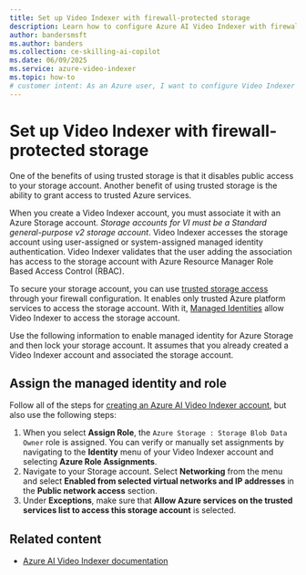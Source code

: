 ```yaml
---
title: Set up Video Indexer with firewall-protected storage
description: Learn how to configure Azure AI Video Indexer with firewall-protected storage accounts to secure your data. Get started now.
author: bandersmsft
ms.author: banders
ms.collection: ce-skilling-ai-copilot
ms.date: 06/09/2025
ms.service: azure-video-indexer
ms.topic: how-to
# customer intent: As an Azure user, I want to configure Video Indexer to work with storage accounts behind firewall so that I can secure my data.
---
```


# Set up Video Indexer with firewall-protected storage

One of the benefits of using trusted storage is that it disables public access to your storage account. Another benefit of using trusted storage is the ability to grant access to trusted Azure services.

When you create a Video Indexer account, you must associate it with an Azure Storage account. *Storage accounts for VI must be a Standard general-purpose v2 storage account*. Video Indexer accesses the storage account using user-assigned or system-assigned managed identity authentication. Video Indexer validates that the user adding the association has access to the storage account with Azure Resource Manager Role Based Access Control (RBAC).

To secure your storage account, you can use [trusted storage access](/azure/storage/common/storage-network-security?tabs=azure-portal#grant-access-to-trusted-azure-services) through your firewall configuration. It enables only trusted Azure platform services to access the storage account. With it, [Managed Identities](/previous-versions/azure/media-services/latest/concept-managed-identities) allow Video Indexer to access the storage account.

Use the following information to enable managed identity for Azure Storage and then lock your storage account. It assumes that you already created a Video Indexer account and associated the storage account.

## Assign the managed identity and role

Follow all of the steps for [creating an Azure AI Video Indexer account](/azure/azure-video-indexer/create-account?tabs=portal), but also use the following steps:

1. When you select **Assign Role**, the `Azure Storage : Storage Blob Data Owner` role is assigned. You can verify or manually set assignments by navigating to the **Identity** menu of your Video Indexer account and selecting **Azure Role Assignments**.
1. Navigate to your Storage account. Select **Networking** from the menu and select **Enabled from selected virtual networks and IP addresses** in the **Public network access** section.
1. Under **Exceptions**, make sure that **Allow Azure services on the trusted services list to access this storage account** is selected.

## Related content

- [Azure AI Video Indexer documentation](index.yml)